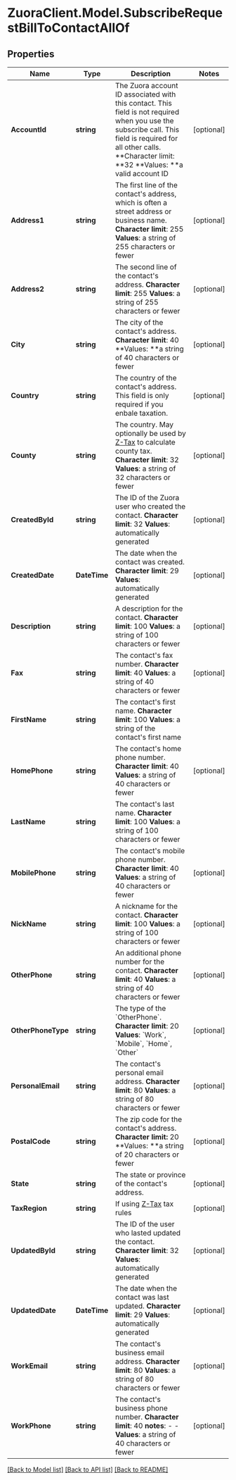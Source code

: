 # ZuoraClient.Model.SubscribeRequestBillToContactAllOf

## Properties

Name | Type | Description | Notes
------------ | ------------- | ------------- | -------------
**AccountId** | **string** |  The Zuora account ID associated with this contact. This field is not required when you use the subscribe call. This field is required for all other calls. **Character limit: **32 **Values: **a valid account ID  | [optional] 
**Address1** | **string** |  The first line of the contact&#39;s address, which is often a street address or business name.   **Character limit**: 255   **Values**: a string of 255 characters or fewer  | [optional] 
**Address2** | **string** |  The second line of the contact&#39;s address.   **Character limit**: 255   **Values**: a string of 255 characters or fewer  | [optional] 
**City** | **string** |  The city of the contact&#39;s address.   **Character limit**: 40 **Values: **a string of 40 characters or fewer  | [optional] 
**Country** | **string** |  The country of the contact&#39;s address. This field is only required if you enbale taxation.  | [optional] 
**County** | **string** |  The country. May optionally be used by [Z-Tax](/C_Zuora_User_Guides/A_Billing_and_Payments/I_Taxes/Z-Tax) to calculate county tax.   **Character limit**: 32   **Values**: a string of 32 characters or fewer  | [optional] 
**CreatedById** | **string** | The ID of the Zuora user who created the contact.  **Character limit**: 32   **Values**: automatically generated  | [optional] 
**CreatedDate** | **DateTime** | The date when the contact was created.  **Character limit**: 29   **Values**: automatically generated  | [optional] 
**Description** | **string** |  A description for the contact.   **Character limit**: 100   **Values**: a string of 100 characters or fewer  | [optional] 
**Fax** | **string** |  The contact&#39;s fax number.   **Character limit**: 40   **Values**: a string of 40 characters or fewer  | [optional] 
**FirstName** | **string** |  The contact&#39;s first name.   **Character limit**: 100   **Values**: a string of the contact&#39;s first name  | 
**HomePhone** | **string** |  The contact&#39;s home phone number.   **Character limit**: 40   **Values**: a string of 40 characters or fewer  | [optional] 
**LastName** | **string** |  The contact&#39;s last name.   **Character limit**: 100   **Values**: a string of 100 characters or fewer  | 
**MobilePhone** | **string** |  The contact&#39;s mobile phone number.   **Character limit**: 40   **Values**: a string of 40 characters or fewer  | [optional] 
**NickName** | **string** |  A nickname for the contact.   **Character limit**: 100   **Values**: a string of 100 characters or fewer  | [optional] 
**OtherPhone** | **string** |  An additional phone number for the contact.   **Character limit**: 40   **Values**: a string of 40 characters or fewer  | [optional] 
**OtherPhoneType** | **string** | The type of the &#x60;OtherPhone&#x60;.  **Character limit**: 20   **Values**: &#x60;Work&#x60;, &#x60;Mobile&#x60;, &#x60;Home&#x60;, &#x60;Other&#x60;  | [optional] 
**PersonalEmail** | **string** |  The contact&#39;s personal email address.   **Character limit**: 80   **Values**: a string of 80 characters or fewer  | [optional] 
**PostalCode** | **string** |  The zip code for the contact&#39;s address. **Character limit:** 20 **Values: **a string of 20 characters or fewer  | [optional] 
**State** | **string** |  The state or province of the contact&#39;s address.  | [optional] 
**TaxRegion** | **string** | If using [Z-Tax](https://knowledgecenter.zuora.com/CB_Billing/J_Billing_Operations/L_Taxes/A_Z-Tax) tax rules  | [optional] 
**UpdatedById** | **string** |  The ID of the user who lasted updated the contact.   **Character limit**: 32   **Values**: automatically generated  | [optional] 
**UpdatedDate** | **DateTime** |  The date when the contact was last updated.   **Character limit**: 29   **Values**: automatically generated  | [optional] 
**WorkEmail** | **string** |  The contact&#39;s business email address.   **Character limit**: 80   **Values**: a string of 80 characters or fewer  | [optional] 
**WorkPhone** | **string** |  The contact&#39;s business phone number.   **Character limit**: 40 **notes**: - -   **Values**: a string of 40 characters or fewer  | [optional] 

[[Back to Model list]](../README.md#documentation-for-models) [[Back to API list]](../README.md#documentation-for-api-endpoints) [[Back to README]](../README.md)

